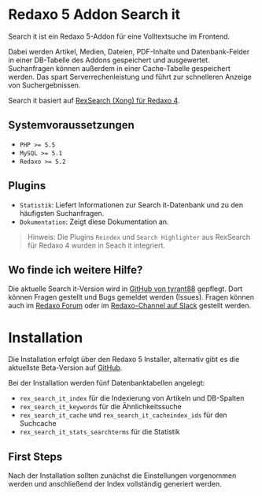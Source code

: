 # Redaxo 5 Addon Search it

Search it ist ein Redaxo 5-Addon für eine Volltextsuche im Frontend.

Dabei werden Artikel, Medien, Dateien, PDF-Inhalte und Datenbank-Felder in einer DB-Tabelle des Addons gespeichert und ausgewertet. Suchanfragen können außerdem in einer Cache-Tabelle gespeichert werden. Das spart Serverrechenleistung und führt zur schnelleren Anzeige von Suchergebnissen.

Search it basiert auf [RexSearch (Xong) für Redaxo 4](https://github.com/xong/rexsearch/).

## Systemvoraussetzungen

* `PHP >= 5.5`
* `MySQL >= 5.1`
* `Redaxo >= 5.2`

## Plugins

* `Statistik`: Liefert Informationen zur Search it-Datenbank und zu den häufigsten Suchanfragen.
* `Dokumentation`: Zeigt diese Dokumentation an.

> Hinweis: Die Plugins `Reindex` und `Search Highlighter` aus RexSearch für Redaxo 4 wurden in Seach it integriert.

## Wo finde ich weitere Hilfe?

Die aktuelle Search it-Version wird in [GitHub von tyrant88](https://github.com/tyrant88/search_it) gepflegt. Dort können Fragen gestellt und Bugs gemeldet werden (Issues). Fragen können auch im [Redaxo Forum](www.redaxo.org/de/forum/) oder im [Redaxo-Channel auf Slack](https://friendsofredaxo.slack.com/messages/redaxo/) gestellt werden.

# Installation

Die Installation erfolgt über den Redaxo 5 Installer, alternativ gibt es die aktuellste Beta-Version auf [GitHub](https://github.com/tyrant88/search_it). 

Bei der Installation werden fünf Datenbanktabellen angelegt: 
* `rex_search_it_index` für die Indexierung von Artikeln und DB-Spalten
* `rex_search_it_keywords` für die Ähnlichkeitssuche
* `rex_search_it_cache` und `rex_search_it_cacheindex_ids` für den Suchcache
* `rex_search_it_stats_searchterms` für die Statistik

## First Steps

Nach der Installation sollten zunächst die Einstellungen vorgenommen werden und anschließend der Index vollständig generiert werden.

